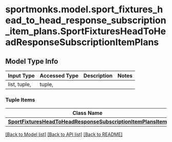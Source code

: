 # sportmonks.model.sport_fixtures_head_to_head_response_subscription_item_plans.SportFixturesHeadToHeadResponseSubscriptionItemPlans

## Model Type Info
Input Type | Accessed Type | Description | Notes
------------ | ------------- | ------------- | -------------
list, tuple,  | tuple,  |  | 

### Tuple Items
Class Name | Input Type | Accessed Type | Description | Notes
------------- | ------------- | ------------- | ------------- | -------------
[**SportFixturesHeadToHeadResponseSubscriptionItemPlansItem**](SportFixturesHeadToHeadResponseSubscriptionItemPlansItem.md) | [**SportFixturesHeadToHeadResponseSubscriptionItemPlansItem**](SportFixturesHeadToHeadResponseSubscriptionItemPlansItem.md) | [**SportFixturesHeadToHeadResponseSubscriptionItemPlansItem**](SportFixturesHeadToHeadResponseSubscriptionItemPlansItem.md) |  | 

[[Back to Model list]](../../README.md#documentation-for-models) [[Back to API list]](../../README.md#documentation-for-api-endpoints) [[Back to README]](../../README.md)

